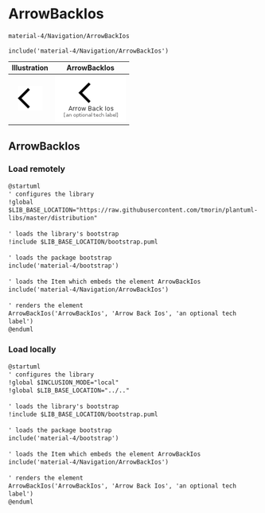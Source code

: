 # ArrowBackIos


```text
material-4/Navigation/ArrowBackIos
```

```text
include('material-4/Navigation/ArrowBackIos')
```



| Illustration | ArrowBackIos |
| :---: | :---: |
| ![illustration for Illustration](../../material-4/Navigation/ArrowBackIos.png) | ![illustration for ArrowBackIos](../../material-4/Navigation/ArrowBackIos.Local.png) |




## ArrowBackIos

### Load remotely
```plantuml
@startuml
' configures the library
!global $LIB_BASE_LOCATION="https://raw.githubusercontent.com/tmorin/plantuml-libs/master/distribution"

' loads the library's bootstrap
!include $LIB_BASE_LOCATION/bootstrap.puml

' loads the package bootstrap
include('material-4/bootstrap')

' loads the Item which embeds the element ArrowBackIos
include('material-4/Navigation/ArrowBackIos')

' renders the element
ArrowBackIos('ArrowBackIos', 'Arrow Back Ios', 'an optional tech label')
@enduml
```

### Load locally
```plantuml
@startuml
' configures the library
!global $INCLUSION_MODE="local"
!global $LIB_BASE_LOCATION="../.."

' loads the library's bootstrap
!include $LIB_BASE_LOCATION/bootstrap.puml

' loads the package bootstrap
include('material-4/bootstrap')

' loads the Item which embeds the element ArrowBackIos
include('material-4/Navigation/ArrowBackIos')

' renders the element
ArrowBackIos('ArrowBackIos', 'Arrow Back Ios', 'an optional tech label')
@enduml
```

